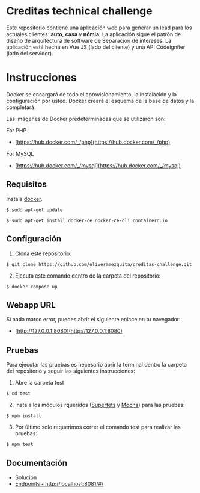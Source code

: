 # Creditas technical challenge
Este repositorio contiene una aplicación web para generar un lead para los actuales clientes: **auto**, **casa** y **nómia**.
La aplicación sigue el patrón de diseño de arquitectura de software de Separación de intereses. La aplicación está hecha en Vue JS (lado del cliente) y una API Codeigniter (lado del servidor).

# Instrucciones
Docker se encargará de todo el aprovisionamiento, la instalación y la configuración por usted. Docker creará el esquema de la base de datos y la completará.

Las imágenes de Docker predeterminadas que se utilizaron son:

For PHP

 - [https://hub.docker.com/_/php](https://hub.docker.com/_/php)

For MySQL

 - [https://hub.docker.com/_/mysql](https://hub.docker.com/_/mysql)

## Requisitos
Instala [docker](https://www.docker.com/).
```
$ sudo apt-get update
```
```
$ sudo apt-get install docker-ce docker-ce-cli containerd.io
```
## Configuración
 1. Clona este repositorio:
```
$ git clone https://github.com/oliveramezquita/creditas-challenge.git
```
 2. Ejecuta este comando dentro de la carpeta del repositorio:
```
$ docker-compose up
```
## Webapp URL
Si nada marco error, puedes abrir el siguiente enlace en tu navegador:
 - [http://127.0.0.1:8080](http://127.0.0.1:8080)

## Pruebas
Para ejecutar las pruebas es necesario abrir la terminal dentro la carpeta del repositorio y seguir las siguientes instrucciones:
1. Abre la carpeta test
```
$ cd test
```
2. Instala los módulos rqueridos ([Supertets](https://www.npmjs.com/package/supertest) y [Mocha](https://mochajs.org/)) para las pruebas:
```
$ npm install
```
3. Por último solo requerimos correr el comando test para realizar las pruebas:
```
$ npm test
```

## Documentación
- Solución
- [Endpoints - http://localhost:8081/#/](http://localhost:8081/#/)
